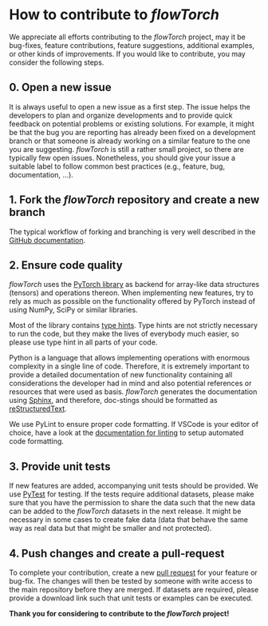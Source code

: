 # How to contribute to *flowTorch*

We appreciate all efforts contributing to the *flowTorch* project, may it be bug-fixes, feature contributions, feature suggestions, additional examples, or other kinds of improvements. If you would like to contribute, you may consider the following steps.

## 0. Open a new issue

It is always useful to open a new issue as a first step. The issue helps the developers to plan and organize developments and to provide quick feedback on potential problems or existing solutions. For example, it might be that the bug you are reporting has already been fixed on a development branch or that someone is already working on a similar feature to the one you are suggesting. *flowTorch* is still a rather small project, so there are typically few open issues. Nonetheless, you should give your issue a suitable label to follow common best practices (e.g., feature, bug, documentation, ...).

## 1. Fork the *flowTorch* repository and create a new branch

The typical workflow of forking and branching is very well described in the [GitHub documentation](https://docs.github.com/en/get-started/quickstart/fork-a-repo).

## 2. Ensure code quality

*flowTorch* uses the [PyTorch library](https://pytorch.org/docs/stable/index.html) as backend for array-like data structures (tensors) and operations thereon. When implementing new features, try to rely as much as possible on the functionality offered by PyTorch instead of using NumPy, SciPy or similar libraries.

Most of the library contains [type hints](https://docs.python.org/3/library/typing.html). Type hints are not strictly necessary to run the code, but they make the lives of everybody much easier, so please use type hint in all parts of your code.

Python is a language that allows implementing operations with enormous complexity in a single line of code. Therefore, it is extremely important to provide a detailed documentation of new functionality containing all considerations the developer had in mind and also potential references or resources that were used as basis. *flowTorch* generates the documentation using [Sphinx](https://www.sphinx-doc.org/en/master/), and therefore, doc-stings should be formatted as [reStructuredText](https://docutils.sourceforge.io/rst.html).

We use PyLint to ensure proper code formatting. If VSCode is your editor of choice, have a look at the [documentation for linting](https://code.visualstudio.com/docs/python/linting) to setup automated code formatting.

## 3. Provide unit tests

If new features are added, accompanying unit tests should be provided. We use [PyTest](https://docs.pytest.org/en/6.2.x/) for testing. If the tests require additional datasets, please make sure that you have the permission to share the data such that the new data can be added to the *flowTorch* datasets in the next release. It might be necessary in some cases to create fake data (data that behave the same way as real data but that might be smaller and not protected).

## 4. Push changes and create a pull-request

To complete your contribution, create a new [pull request](https://docs.github.com/en/github/collaborating-with-pull-requests/proposing-changes-to-your-work-with-pull-requests/creating-a-pull-request) for your feature or bug-fix. The changes will then be tested by someone with write access to the main repository before they are merged. If datasets are required, please provide a download link such that unit tests or examples can be executed.

**Thank you for considering to contribute to the *flowTorch* project!**